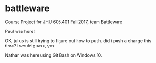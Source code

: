 # battleware
Course Project for JHU 605.401 Fall 2017, team Battleware

Paul was here!

OK, julius is still trying to figure out how to push.  did i push a change this time? i would guess, yes.

Nathan was here using Git Bash on Windows 10.

